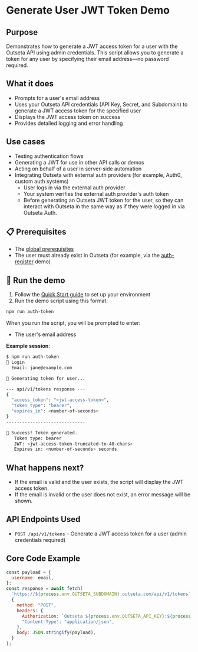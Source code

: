 # Generate User JWT Token Demo

## Purpose

Demonstrates how to generate a JWT access token for a user with the Outseta API using admin credentials. This script allows you to generate a token for any user by specifying their email address—no password required.

## What it does

- Prompts for a user's email address
- Uses your Outseta API credentials (API Key, Secret, and Subdomain) to generate a JWT access token for the specified user
- Displays the JWT access token on success
- Provides detailed logging and error handling

## Use cases

- Testing authentication flows
- Generating a JWT for use in other API calls or demos
- Acting on behalf of a user in server-side automation
- Integrating Outseta with external auth providers (for example, Auth0, custom auth systems)
  - User logs in via the external auth provider
  - Your system verifies the external auth provider's auth token
  - Before generating an Outseta JWT token for the user, so they can interact with Outseta in the same way as if they were logged in via Outseta Auth.

## 📋 Prerequisites

- The [global prerequisites](README.md#prerequisites)
- The user must already exist in Outseta (for example, via the [auth-register](auth-register/auth-register.md) demo)

## 🚀 Run the demo

1. Follow the [Quick Start guide](README.md#-quick-start) to set up your environment
2. Run the demo script using this format:

```bash
npm run auth-token
```

When you run the script, you will be prompted to enter:

- The user's email address

**Example session**:

```bash
$ npm run auth-token
🔑 Login
  Email: jane@example.com

🚀 Generating token for user...

--- api/v1/tokens response ---
{
  "access_token": "<jwt-access-token>",
  "token_type": "bearer",
  "expires_in": <number-of-seconds>
}
------------------------------

🎉 Success! Token generated.
   Token type: bearer
   JWT: <jwt-access-token-truncated-to-40-chars>
   Expires in: <number-of-seconds> seconds
```

## What happens next?

- If the email is valid and the user exists, the script will display the JWT access token.
- If the email is invalid or the user does not exist, an error message will be shown.

## API Endpoints Used

- `POST /api/v1/tokens` – Generate a JWT access token for a user (admin credentials required)

## Core Code Example

```javascript
const payload = {
  username: email,
};
const response = await fetch(
  `https://${process.env.OUTSETA_SUBDOMAIN}.outseta.com/api/v1/tokens`,
  {
    method: "POST",
    headers: {
      Authorization: `Outseta ${process.env.OUTSETA_API_KEY}:${process.env.OUTSETA_API_SECRET}`,
      "Content-Type": "application/json",
    },
    body: JSON.stringify(payload),
  }
);
```
